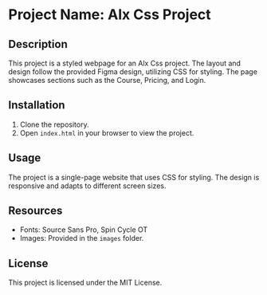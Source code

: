 # Project Name: Alx Css Project

## Description
This project is a styled webpage for an Alx Css project. The layout and design follow the provided Figma design, utilizing CSS for styling. The page showcases sections such as the Course, Pricing, and Login.

## Installation
1. Clone the repository.
2. Open `index.html` in your browser to view the project.

## Usage
The project is a single-page website that uses CSS for styling. The design is responsive and adapts to different screen sizes.

## Resources
- Fonts: Source Sans Pro, Spin Cycle OT
- Images: Provided in the `images` folder.

## License
This project is licensed under the MIT License.
